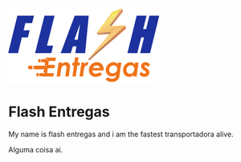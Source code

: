 ![Flash Entregas logo](public/images/logo_es.png)

# Flash Entregas

My name is flash entregas and i am the fastest transportadora alive.

Alguma coisa ai.